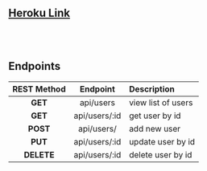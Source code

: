 ## [Heroku Link](https://tt-33-water-my-plants.herokuapp.com/)

<br>
<br>

## **Endpoints**

| REST Method |      Endpoint      | Description                          |
| :---------: | :----------------: | :----------------------------------- |
|   **GET**   |     api/users      | view list of users                   |
|   **GET**   |   api/users/:id    | get user by id                       |
|  **POST**   |     api/users/     | add new user                         |
|   **PUT**   |   api/users/:id    | update user by id                    |
| **DELETE**  |   api/users/:id    | delete user by id                    |

